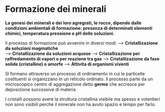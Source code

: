 # Formazione dei minerali
<b>La genesi dei minerali e dei loro agregrati, le rocce, dipende dalle condizioni ambientali di formazione: presenza di determinati elementi chimici, temperatura pressione e pH delle soluzioni.</b>

Il processo di formazione può avvenire in diversi modi:
--> <b>Cristallizazione da soluzioni magmatiche</b>			
--> <b>Cristallizazione da soluzioni acquose</b>
--> <b>Cristallizazione per raffredamento di vapori o per reazione tra gas</b>
--> <b>Cristallizazione da fase solide (cristalline) o amorfe</b>
--> <b>Attivita di organismi viventi</b>

Si formano attraverso un processo di ordinamento in cui le particelle costituenti si organizzano in un reticolo ordinato.
Il processo parte da un microscopico centro di aggregazione detto <b>germe</b> che accresce per deposizione successive di materia.

I cristalli possono avere la struttura cristallina visibile ma spesso e volentieri non sono visibili perché il minerale non ha avuto spazio e tempo per farlo.